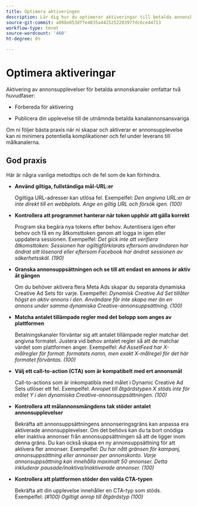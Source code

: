 ```yaml
---
title: Optimera aktiveringen
description: Lär dig hur du optimerar aktiveringar till betalda annonskanaler från tredje part.
source-git-commit: a098e053dffe4835a4425252203977dc6ce44713
workflow-type: tm+mt
source-wordcount: '460'
ht-degree: 0%

---
```


# Optimera aktiveringar

Aktivering av annonsupplevelser för betalda annonskanaler omfattar två huvudfaser:

* Förbereda för aktivering

* Publicera din upplevelse till de utnämnda betalda kanalannonsansvariga

Om ni följer bästa praxis när ni skapar och aktiverar er annonsupplevelse kan ni minimera potentiella komplikationer och fel under leverans till målkanalerna.

## God praxis

Här är några vanliga metodtips och de fel som de kan förhindra.

* **Använd giltiga, fullständiga mål-URL:er**

  Ogiltiga URL-adresser kan utlösa fel. Exempelfel: _Den angivna URL:en är inte direkt till en webbplats. Ange en giltig URL och försök igen. (100)_

* **Kontrollera att programmet hanterar när token upphör att gälla korrekt**

  Program ska begära nya tokens efter behov. Autentisera igen efter behov och få en ny åtkomsttoken genom att logga in igen eller uppdatera sessionen. Exempelfel: _Det gick inte att verifiera åtkomsttoken: Sessionen har ogiltigförklarats eftersom användaren har ändrat sitt lösenord eller eftersom Facebook har ändrat sessionen av säkerhetsskäl. (190)_

* **Granska annonsuppsättningen och se till att endast en annons är aktiv åt gången**

  Om du behöver aktivera flera Meta Ads skapar du separata dynamiska Creative Ad Sets för varje. Exempelfel: _Dynamisk Creative Ad Set tillåter högst en aktiv annons i den. Användare får inte skapa mer än en annons under samma dynamiska Creative-annonsuppsättning. (100)_

* **Matcha antalet tillämpade regler med det belopp som anges av plattformen**

  Betalningskanaler förväntar sig att antalet tillämpade regler matchar det angivna formatet.  Justera vid behov antalet regler så att de matchar värdet som plattformen anger. Exempelfel: _Ad AssetFeed har X-målregler för format: formatets namn, men exakt X-målregel för det här formatet förväntas. (100)_

* **Välj ett call-to-action (CTA) som är kompatibelt med ert annonsmål**

  Call-to-actions som är inkompatibla med målet i Dynamic Creative Ad Sets utlöser ett fel. Exempelfel: _Anropet till åtgärdstypen X stöds inte för målet Y i den dynamiska Creative-annonsuppsättningen. (100)_

* **Kontrollera att målannonsmängdens tak stöder antalet annonsupplevelser**

  Bekräfta att annonsuppsättningens annonseringsgräns kan anpassa era aktiverade annonsupplevelser. Om det behövs kan du ta bort onödiga eller inaktiva annonser från annonsuppsättningen så att de ligger inom denna gräns. Du kan också skapa en ny annonsuppsättning för att aktivera fler annonser. Exempelfel: _Du har nått gränsen för kampanj, annonsuppsättning eller annonser per annonskonto. Varje annonsuppsättning kan innehålla maximalt 50 annonser. Detta inkluderar pausade/inaktiva/inaktiverade annonser. (100)_

* **Kontrollera att plattformen stöder den valda CTA-typen**

  Bekräfta att din upplevelse innehåller en CTA-typ som stöds. Exempelfel: _(#100) Ogiltigt anrop till åtgärdstyp (100)_
